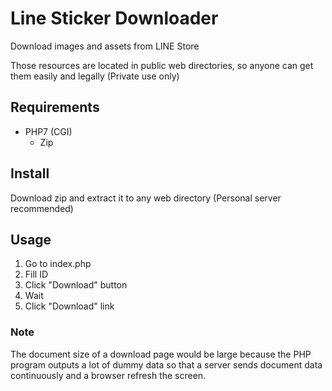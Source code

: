 # Line Sticker Downloader

Download images and assets from LINE Store

Those resources are located in public web directories, so anyone can get them easily and legally (Private use only)

## Requirements

- PHP7 (CGI)
  - Zip

## Install

Download zip and extract it to any web directory (Personal server recommended)

## Usage

1. Go to index.php
2. Fill ID
3. Click "Download" button
4. Wait
5. Click "Download" link

### Note

The document size of a download page would be large because the PHP program outputs a lot of dummy data so that a server sends document data continuously and a browser refresh the screen.
